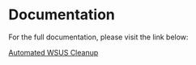 # Documentation

For the full documentation, please visit the link below:

[Automated WSUS Cleanup](https://blog.wuibaille.fr/2023/07/powershell-script-to-cleanup-wsus-server/)
